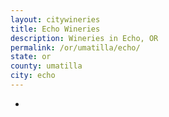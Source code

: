 ```yaml
---
layout: citywineries
title: Echo Wineries
description: Wineries in Echo, OR
permalink: /or/umatilla/echo/
state: or
county: umatilla
city: echo
---
```

-
